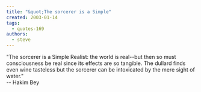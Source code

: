 ```yaml
---
title: "&quot;The sorcerer is a Simple"
created: 2003-01-14
tags: 
  - quotes-169
authors: 
  - steve
---
```


"The sorcerer is a Simple Realist: the world is real--but then so must consciousness be real since its effects are so tangible. The dullard finds even wine tasteless but the sorcerer can be intoxicated by the mere sight of water."  
\-- Hakim Bey
